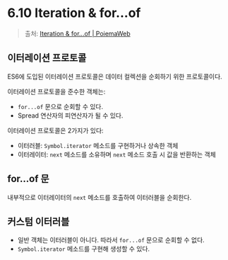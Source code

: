 # 6.10 Iteration & for...of

> 출처: [Iteration & for...of | PoiemaWeb](https://poiemaweb.com/es6-iteration-for-of)

## 이터레이션 프로토콜

ES6에 도입된 이터레이션 프로토콜은 데이터 컬렉션을 순회하기 위한 프로토콜이다.

이터레이션 프로토콜을 준수한 객체는:

- `for...of` 문으로 순회할 수 있다.
- Spread 연산자의 피연산자가 될 수 있다.

이터레이션 프로토콜은 2가지가 있다:

- 이터러블: `Symbol.iterator` 메소드를 구현하거나 상속한 객체
- 이터레이터: `next` 메소드를 소유하며 `next` 메소드 호출 시 값을 반환하는 객체

## for...of 문

내부적으로 이터레이터의 `next` 메소드를 호출하여 이터러블을 순회한다.

## 커스텀 이터러블

- 일반 객체는 이터러블이 아니다. 따라서 `for...of` 문으로 순회할 수 없다.
- `Symbol.iterator` 메소드를 구현해 생성할 수 있다.

